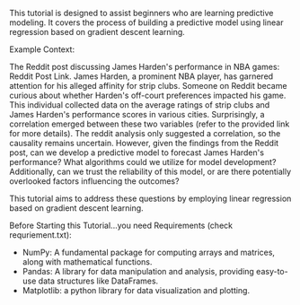 
This tutorial is designed to assist beginners who are learning predictive modeling. 
It covers the process of building a predictive model using linear regression based on gradient descent learning.

Example Context:

The Reddit post discussing James Harden's performance in NBA games: Reddit Post Link.
James Harden, a prominent NBA player, has garnered attention for his alleged affinity for strip clubs. Someone on Reddit became curious about whether Harden's off-court preferences impacted his game. This individual collected data on the average ratings of strip clubs and James Harden's performance scores in various cities. Surprisingly, a correlation emerged between these two variables (refer to the provided link for more details).
The reddit analysis only suggested a correlation, so the causality remains uncertain. 
However, given the findings from the Reddit post, can we develop a predictive model to forecast James Harden's performance? What algorithms could we utilize for model development? 
Additionally, can we trust the reliability of this model, or are there potentially overlooked factors influencing the outcomes?

This tutorial aims to address these questions by employing linear regression based on gradient descent learning.

Before Starting this Tutorial...you need Requirements (check requriement.txt):
- NumPy: A fundamental package for computing arrays and matrices, along with mathematical functions.
- Pandas: A library for data manipulation and analysis, providing easy-to-use data structures like DataFrames.
- Matplotlib: a python library for data visualization and plotting.
